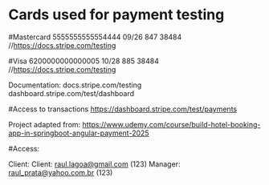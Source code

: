 Cards used for payment testing
============================

#Mastercard
5555555555554444 09/26 847  38484  //https://docs.stripe.com/testing

#Visa
6200000000000005 10/28 885 38484   //https://docs.stripe.com/testing

Documentation: 
docs.stripe.com/testing
dashboard.stripe.com/test/dashboard

#Access to transactions
https://dashboard.stripe.com/test/payments



Project adapted from: https://www.udemy.com/course/build-hotel-booking-app-in-springboot-angular-payment-2025


#Access:

Client: Client: raul.lagoa@gmail.com (123)
Manager: raul_prata@yahoo.com.br (123)
